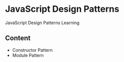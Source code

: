# JavaScript Design Patterns

JavaScript Design Patterns Learning

## Content

- Constructor Pattern
- Module Pattern


